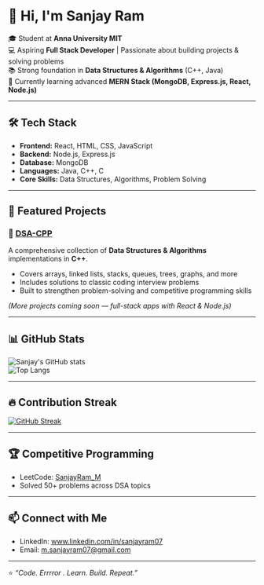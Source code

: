 # 👋 Hi, I'm Sanjay Ram  

🎓 Student at **Anna University MIT**  
💻 Aspiring **Full Stack Developer** | Passionate about building projects & solving problems  
📚 Strong foundation in **Data Structures & Algorithms** (C++, Java)  
🚀 Currently learning advanced **MERN Stack (MongoDB, Express.js, React, Node.js)**  

---

## 🛠️ Tech Stack  
- **Frontend:** React, HTML, CSS, JavaScript  
- **Backend:** Node.js, Express.js  
- **Database:** MongoDB  
- **Languages:** Java, C++, C  
- **Core Skills:** Data Structures, Algorithms, Problem Solving  

---

## 📌 Featured Projects  

### 🔹 [DSA-CPP](https://github.com/sanjayram-07/DSA-CPP)  
A comprehensive collection of **Data Structures & Algorithms** implementations in **C++**.  
- Covers arrays, linked lists, stacks, queues, trees, graphs, and more  
- Includes solutions to classic coding interview problems  
- Built to strengthen problem-solving and competitive programming skills  

*(More projects coming soon — full-stack apps with React & Node.js)*  

---

## 📊 GitHub Stats  
![Sanjay's GitHub stats](https://github-readme-stats.vercel.app/api?username=sanjayram-07&show_icons=true&theme=tokyonight)  
![Top Langs](https://github-readme-stats.vercel.app/api/top-langs/?username=sanjayram-07&layout=compact&theme=tokyonight)  

---

## 🔥 Contribution Streak  
[![GitHub Streak](https://github-readme-streak-stats.herokuapp.com/?user=sanjayram-07&theme=tokyonight&hide_border=false)](https://git.io/streak-stats)  

---

## 🏆 Competitive Programming  
- LeetCode: [SanjayRam_M](https://leetcode.com/SanjayRam_M)  
- Solved 50+ problems across DSA topics  

---

## 📫 Connect with Me  
- LinkedIn: www.linkedin.com/in/sanjayram07
- Email: m.sanjayram07@gmail.com  

---

⭐️ *“Code. Errrror . Learn. Build. Repeat.”*  
